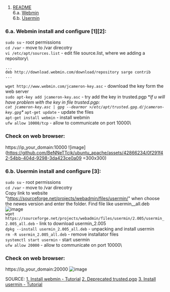  1. [README](README.md)\
 6.a. [Webmin](#webmin)\
 6.b. [Usermin](#usermin)
 
### 6.a. Webmin install and configure [1][2]: <a name="webmin"></a>

```sudo su``` - root permissions\
```cd /var``` - move to /var direcotry\
```vi /etc/apt/sources.list``` - edit file source.list, where we adding a repository\
```
...
deb http://download.webmin.com/download/repository sarge contrib
...

```
```wget http://www.webmin.com/jcameron-key.asc``` - download the key form the web server\
```sudo apt-key add jcameron-key.asc``` - try add the key in trusted.pgp
**If u will have problem with the key in file trusted.pgp:\
```cat jcameron-key.asc | gpg --dearmor >/etc/apt/trusted.gpg.d/jcameron-key.gpg```\**
```apt-get update``` - update the files\
```apt-get install webmin``` - install webmin\
```ufw allow 10000/tcp``` - allow to communicate on port 10000\

### Check on web browser:
https://ip_your_domain:10000
![image](https://github.com/BeNNeTTcik/ubuntu_apache/assets/42866234/0f291f42-54bb-404d-9298-3da423ce0a09 =300x300)


### 6.b. Usermin install and configure [3]: <a name="usermin"></a>

```sudo su``` -  root permissions\
```cd /var``` - move to /var direcotry\
Copy link to website "https://sourceforge.net/projects/webadmin/files/usermin/" when choose the newes version and enter the folder. Find file like usermin_<version>_all.deb
![image](https://github.com/BeNNeTTcik/ubuntu_apache/assets/42866234/62d6aee8-70f5-4a5f-84d9-d3e8c577a52c)\
```wget https://sourceforge.net/projects/webadmin/files/usermin/2.005/usermin_2.005_all.deb``` - link to download usermin_2.005\
```dpkg --install usermin_2.005_all.deb``` - unpacking and install usermin\
```rm -R usermin_2.005_all.deb``` - remove installator files\
```systemctl start usermin``` - start usermin\
```ufw allow 20000``` - allow to communicate on port 10000\

### Check on web browser:
https://ip_your_domain:20000
![image](https://github.com/BeNNeTTcik/ubuntu_apache/assets/42866234/a5b18335-e4b5-4829-aefc-1a63427ca9de)



SOURCE:
[1. Install webmin - Tutorial](https://www.digitalocean.com/community/tutorials/how-to-install-webmin-on-ubuntu-16-04)
[2. Deprecated trusted.pgp](https://github.com/webmin/webmin/issues/1629)
[3. Install usermin - Tutorial](https://idroot.us/install-usermin-ubuntu-20-04/)
